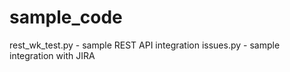 # sample_code

rest_wk_test.py - sample REST API integration
issues.py - sample integration with JIRA




